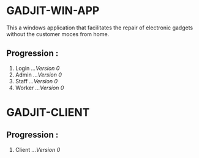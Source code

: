 # GADJIT-WIN-APP
This a windows application that facilitates the repair of electronic gadgets without the customer moces from home.
## Progression :
  1. Login *...Version 0*
  1. Admin *...Version 0*
  1. Staff *...Version 0*
  1. Worker *...Version 0*
  
# GADJIT-CLIENT
## Progression :
  1. Client *...Version 0*
